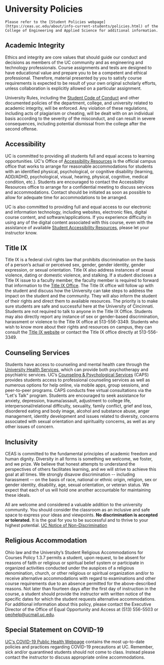 # University Policies

```{note}
Please refer to the [Student Policies webpage](https://ceas.uc.edu/about/info-current-students/policies.html) of the College of Engineering and Applied Science for additional information. 
```

## Academic Integrity
Ethics and integrity are core values that should guide our conduct and decisions as members of the UC community and as engineering and technology professionals.  Course assignments and tests are designed to have educational value and prepare you to be a competent and ethical professional.  Therefore, material presented by you to satisfy course requirements is expected to be result of your own original scholarly efforts, unless collaboration is explicitly allowed on a particular assignment.

University Rules, including the [Student Code of Conduct](https://www.uc.edu/campus-life/conduct/student-code-of-conduct.html) and other documented policies of the department, college, and university related to academic integrity, will be enforced. Any violation of these regulations, including acts of plagiarism or cheating, will be dealt with on an individual basis according to the severity of the misconduct, and can result in severe consequences, including potential dismissal from the college after the second offense.

## Accessibility
UC is committed to providing all students full and equal access to learning opportunities.  UC's Office of [Accessibility Resources](https://www.uc.edu/campus-life/accessibility-resources.html) is the official campus office that works to arrange for reasonable accommodations for students with an identified physical, psychological, or cognitive disability (learning, ADD/ADHD, psychological, visual, hearing, physical, cognitive, medical condition, etc.).  Students are encouraged to contact the Accessibility Resources office to arrange for a confidential meeting to discuss services and accommodations.  Contact should be initiated as soon as possible to allow for adequate time for accommodations to be arranged.

UC is also committed to providing full and equal access to our electronic and information technology, including websites, electronic files, digital course content, and software/applications.  If you experience difficulty in using any of the digital content associated with this course, even with the assistance of available [Student Accessibility Resources](https://www.uc.edu/campus-life/accessibility-resources/resources.html), please let your instructor know.

## Title IX
Title IX is a federal civil rights law that prohibits discrimination on the basis of a person’s actual or perceived sex, gender, gender identity, gender expression, or sexual orientation. Title IX also address instances of sexual violence, dating or domestic violence, and stalking. If a student discloses a Title IX issue to a faculty member, the faculty member is required to forward that information to the [Title IX Office](https://www.uc.edu/about/equity-inclusion/gender-equity/title-ix.html). The Title IX office will follow up with the student and discuss how the University can take steps to address the impact on the student and the community.  They will also inform the student of their rights and direct them to available resources.  The priority is to make sure students are safe and successful here at the University of Cincinnati.  Students are not required to talk to anyone in the Title IX Office. Students may also directly report any instance of sex or gender-based discrimination, harassment or violence to the Title IX office at 513-556-3349.  Students who wish to know more about their rights and resources on campus, they can consult the [Title IX website](https://www.uc.edu/about/equity-inclusion/gender-equity/title-ix.html) or contact the Title IX office directly at 513-556-3349.

## Counseling Services
Students have access to counseling and mental health care through the [University Health Services](https://med.uc.edu/landing-pages/university-health), which can provide both psychotherapy and psychiatric services. UC’s [Counseling & Psychological Services](https://www.uc.edu/campus-life/caps.html) (CAPS) provides students access to professional counseling services as well as numerous options for help online, via mobile apps, group sessions, and peer-to-peer programs. CAPS conducts free virtual consultations via the "Let's Talk" program.  Students are encouraged to seek assistance for anxiety, depression, trauma/assault, adjustment to college life, interpersonal/relational difficulty, sexuality, family conflict, grief and loss, disordered eating and body image, alcohol and substance abuse, anger management, identity development and issues related to diversity, concerns associated with sexual orientation and spirituality concerns, as well as any other issues of concern.

## Inclusivity
CEAS is committed to the fundamental principles of academic freedom and human dignity.  Diversity in all forms is something we welcome, we foster, and we prize.  We believe that honest attempts to understand the perspectives of others facilitates learning, and we will strive to achieve this goal at all times.  We strongly disavow discrimination -- including harassment -- on the basis of race, national or ethnic origin, religion, sex or gender identity, disability, age, sexual orientation, or veteran status.  We expect that each of us will hold one another accountable for maintaining these ideals.

All are welcome and considered a valuable addition to the university community. You should consider the classroom as an inclusive and safe space to express your ideas and viewpoints. **No discrimination is accepted or tolerated.** It is the goal for you to be successful and to thrive to your highest potential. [UC Notice of Non-Discrimination](https://www.uc.edu/about/non-discrimination.html)

## Religious Accommodation
Ohio law and the University’s Student Religious Accommodations for Courses Policy 1.3.7 permits a student, upon request, to be absent for reasons of faith or religious or spiritual belief system or participate in organized activities conducted under the auspices of a religious denomination, church, or other religious or spiritual organization and/or to receive alternative accommodations with regard to examinations and other course requirements due to an absence permitted for the above-described reasons. Not later than fourteen days after the first day of instruction in the course, a student should provide the instructor with written notice of the specific dates for which the student requests alternative accommodations. For additional information about this policy, please contact the Executive Director of the Office of Equal Opportunity and Access at (513) 556-5503 or [oeohelp@ucmail.uc.edu](mailto:oeohelp@ucmail.uc.edu).

## Special Statement on COVID-19
[UC's COVID-19 Public Health Webpage](https://www.uc.edu/publichealth.html) contains the most up-to-date policies and practices regarding COVID-19 precautions at UC.  Remember, sick and/or quarantined students should not come to class.  Instead please contact the instructor to discuss appropriate online accommodations.